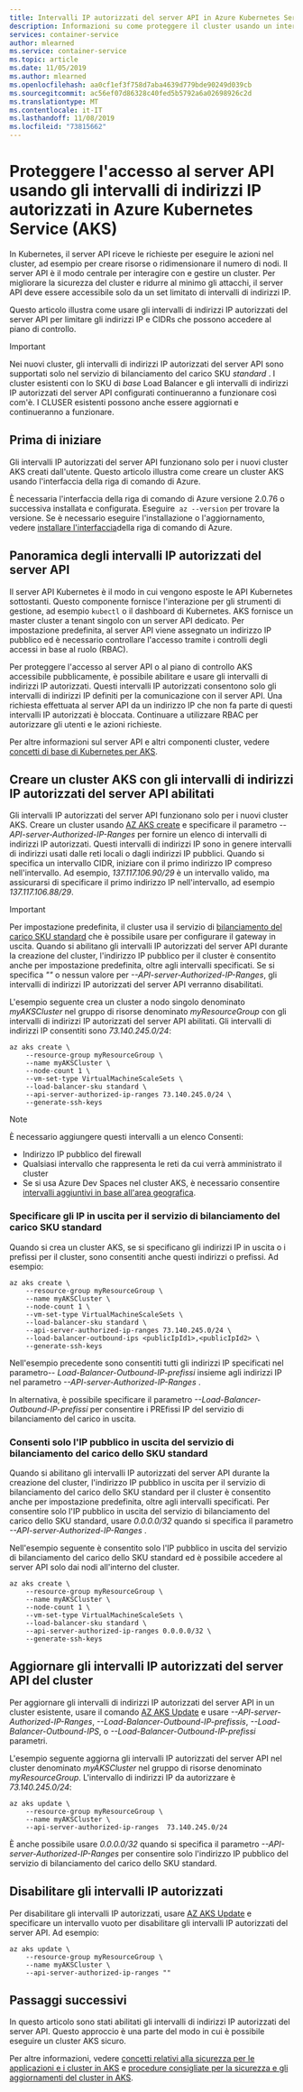```yaml
---
title: Intervalli IP autorizzati del server API in Azure Kubernetes Service (AKS)
description: Informazioni su come proteggere il cluster usando un intervallo di indirizzi IP per l'accesso al server API in Azure Kubernetes Service (AKS)
services: container-service
author: mlearned
ms.service: container-service
ms.topic: article
ms.date: 11/05/2019
ms.author: mlearned
ms.openlocfilehash: aa0cf1ef3f758d7aba4639d779bde90249d039cb
ms.sourcegitcommit: ac56ef07d86328c40fed5b5792a6a02698926c2d
ms.translationtype: MT
ms.contentlocale: it-IT
ms.lasthandoff: 11/08/2019
ms.locfileid: "73815662"
---
```

# <a name="secure-access-to-the-api-server-using-authorized-ip-address-ranges-in-azure-kubernetes-service-aks"></a>Proteggere l'accesso al server API usando gli intervalli di indirizzi IP autorizzati in Azure Kubernetes Service (AKS)

In Kubernetes, il server API riceve le richieste per eseguire le azioni nel cluster, ad esempio per creare risorse o ridimensionare il numero di nodi. Il server API è il modo centrale per interagire con e gestire un cluster. Per migliorare la sicurezza del cluster e ridurre al minimo gli attacchi, il server API deve essere accessibile solo da un set limitato di intervalli di indirizzi IP.

Questo articolo illustra come usare gli intervalli di indirizzi IP autorizzati del server API per limitare gli indirizzi IP e CIDRs che possono accedere al piano di controllo.

> [!IMPORTANT]
> Nei nuovi cluster, gli intervalli di indirizzi IP autorizzati del server API sono supportati solo nel servizio di bilanciamento del carico SKU *standard* . I cluster esistenti con lo SKU di *base* Load Balancer e gli intervalli di indirizzi IP autorizzati del server API configurati continueranno a funzionare così com'è. I CLUSER esistenti possono anche essere aggiornati e continueranno a funzionare.

## <a name="before-you-begin"></a>Prima di iniziare

Gli intervalli IP autorizzati del server API funzionano solo per i nuovi cluster AKS creati dall'utente. Questo articolo illustra come creare un cluster AKS usando l'interfaccia della riga di comando di Azure.

È necessaria l'interfaccia della riga di comando di Azure versione 2.0.76 o successiva installata e configurata. Eseguire  `az --version` per trovare la versione. Se è necessario eseguire l'installazione o l'aggiornamento, vedere [installare l'interfaccia][install-azure-cli]della riga di comando di Azure.

## <a name="overview-of-api-server-authorized-ip-ranges"></a>Panoramica degli intervalli IP autorizzati del server API

Il server API Kubernetes è il modo in cui vengono esposte le API Kubernetes sottostanti. Questo componente fornisce l'interazione per gli strumenti di gestione, ad esempio `kubectl` o il dashboard di Kubernetes. AKS fornisce un master cluster a tenant singolo con un server API dedicato. Per impostazione predefinita, al server API viene assegnato un indirizzo IP pubblico ed è necessario controllare l'accesso tramite i controlli degli accessi in base al ruolo (RBAC).

Per proteggere l'accesso al server API o al piano di controllo AKS accessibile pubblicamente, è possibile abilitare e usare gli intervalli di indirizzi IP autorizzati. Questi intervalli IP autorizzati consentono solo gli intervalli di indirizzi IP definiti per la comunicazione con il server API. Una richiesta effettuata al server API da un indirizzo IP che non fa parte di questi intervalli IP autorizzati è bloccata. Continuare a utilizzare RBAC per autorizzare gli utenti e le azioni richieste.

Per altre informazioni sul server API e altri componenti cluster, vedere [concetti di base di Kubernetes per AKS][concepts-clusters-workloads].

## <a name="create-an-aks-cluster-with-api-server-authorized-ip-ranges-enabled"></a>Creare un cluster AKS con gli intervalli di indirizzi IP autorizzati del server API abilitati

Gli intervalli IP autorizzati del server API funzionano solo per i nuovi cluster AKS. Creare un cluster usando [AZ AKS create][az-aks-create] e specificare il parametro *--API-server-Authorized-IP-Ranges* per fornire un elenco di intervalli di indirizzi IP autorizzati. Questi intervalli di indirizzi IP sono in genere intervalli di indirizzi usati dalle reti locali o dagli indirizzi IP pubblici. Quando si specifica un intervallo CIDR, iniziare con il primo indirizzo IP compreso nell'intervallo. Ad esempio, *137.117.106.90/29* è un intervallo valido, ma assicurarsi di specificare il primo indirizzo IP nell'intervallo, ad esempio *137.117.106.88/29*.

> [!IMPORTANT]
> Per impostazione predefinita, il cluster usa il servizio di [bilanciamento del carico SKU standard][standard-sku-lb] che è possibile usare per configurare il gateway in uscita. Quando si abilitano gli intervalli IP autorizzati del server API durante la creazione del cluster, l'indirizzo IP pubblico per il cluster è consentito anche per impostazione predefinita, oltre agli intervalli specificati. Se si specifica *""* o nessun valore per *--API-server-Authorized-IP-Ranges*, gli intervalli di indirizzi IP autorizzati del server API verranno disabilitati.

L'esempio seguente crea un cluster a nodo singolo denominato *myAKSCluster* nel gruppo di risorse denominato *myResourceGroup* con gli intervalli di indirizzi IP autorizzati del server API abilitati. Gli intervalli di indirizzi IP consentiti sono *73.140.245.0/24*:

```azurecli-interactive
az aks create \
    --resource-group myResourceGroup \
    --name myAKSCluster \
    --node-count 1 \
    --vm-set-type VirtualMachineScaleSets \
    --load-balancer-sku standard \
    --api-server-authorized-ip-ranges 73.140.245.0/24 \
    --generate-ssh-keys
```

> [!NOTE]
> È necessario aggiungere questi intervalli a un elenco Consenti:
> - Indirizzo IP pubblico del firewall
> - Qualsiasi intervallo che rappresenta le reti da cui verrà amministrato il cluster
> - Se si usa Azure Dev Spaces nel cluster AKS, è necessario consentire [intervalli aggiuntivi in base all'area geografica][dev-spaces-ranges].

### <a name="specify-the-outbound-ips-for-the-standard-sku-load-balancer"></a>Specificare gli IP in uscita per il servizio di bilanciamento del carico SKU standard

Quando si crea un cluster AKS, se si specificano gli indirizzi IP in uscita o i prefissi per il cluster, sono consentiti anche questi indirizzi o prefissi. Ad esempio:

```azurecli-interactive
az aks create \
    --resource-group myResourceGroup \
    --name myAKSCluster \
    --node-count 1 \
    --vm-set-type VirtualMachineScaleSets \
    --load-balancer-sku standard \
    --api-server-authorized-ip-ranges 73.140.245.0/24 \
    --load-balancer-outbound-ips <publicIpId1>,<publicIpId2> \
    --generate-ssh-keys
```

Nell'esempio precedente sono consentiti tutti gli indirizzi IP specificati nel parametro-- *Load-Balancer-Outbound-IP-prefissi* insieme agli indirizzi IP nel parametro *--API-server-Authorized-IP-Ranges* .

In alternativa, è possibile specificare il parametro *--Load-Balancer-Outbound-IP-prefissi* per consentire i PREfissi IP del servizio di bilanciamento del carico in uscita.

### <a name="allow-only-the-outbound-public-ip-of-the-standard-sku-load-balancer"></a>Consenti solo l'IP pubblico in uscita del servizio di bilanciamento del carico dello SKU standard

Quando si abilitano gli intervalli IP autorizzati del server API durante la creazione del cluster, l'indirizzo IP pubblico in uscita per il servizio di bilanciamento del carico dello SKU standard per il cluster è consentito anche per impostazione predefinita, oltre agli intervalli specificati. Per consentire solo l'IP pubblico in uscita del servizio di bilanciamento del carico dello SKU standard, usare *0.0.0.0/32* quando si specifica il parametro *--API-server-Authorized-IP-Ranges* .

Nell'esempio seguente è consentito solo l'IP pubblico in uscita del servizio di bilanciamento del carico dello SKU standard ed è possibile accedere al server API solo dai nodi all'interno del cluster.

```azurecli-interactive
az aks create \
    --resource-group myResourceGroup \
    --name myAKSCluster \
    --node-count 1 \
    --vm-set-type VirtualMachineScaleSets \
    --load-balancer-sku standard \
    --api-server-authorized-ip-ranges 0.0.0.0/32 \
    --generate-ssh-keys
```

## <a name="update-a-clusters-api-server-authorized-ip-ranges"></a>Aggiornare gli intervalli IP autorizzati del server API del cluster

Per aggiornare gli intervalli di indirizzi IP autorizzati del server API in un cluster esistente, usare il comando [AZ AKS Update][az-aks-update] e usare *--API-server-Authorized-IP-Ranges*, *--Load-Balancer-Outbound-IP-prefissis*, *--Load-Balancer-Outbound-IPS*, o *--Load-Balancer-Outbound-IP-prefissi* parametri.

L'esempio seguente aggiorna gli intervalli IP autorizzati del server API nel cluster denominato *myAKSCluster* nel gruppo di risorse denominato *myResourceGroup*. L'intervallo di indirizzi IP da autorizzare è *73.140.245.0/24*:

```azurecli-interactive
az aks update \
    --resource-group myResourceGroup \
    --name myAKSCluster \
    --api-server-authorized-ip-ranges  73.140.245.0/24
```

È anche possibile usare *0.0.0.0/32* quando si specifica il parametro *--API-server-Authorized-IP-Ranges* per consentire solo l'indirizzo IP pubblico del servizio di bilanciamento del carico dello SKU standard.

## <a name="disable-authorized-ip-ranges"></a>Disabilitare gli intervalli IP autorizzati

Per disabilitare gli intervalli IP autorizzati, usare [AZ AKS Update][az-aks-update] e specificare un intervallo vuoto per disabilitare gli intervalli IP autorizzati del server API. Ad esempio:

```azurecli-interactive
az aks update \
    --resource-group myResourceGroup \
    --name myAKSCluster \
    --api-server-authorized-ip-ranges ""
```

## <a name="next-steps"></a>Passaggi successivi

In questo articolo sono stati abilitati gli intervalli di indirizzi IP autorizzati del server API. Questo approccio è una parte del modo in cui è possibile eseguire un cluster AKS sicuro.

Per altre informazioni, vedere [concetti relativi alla sicurezza per le applicazioni e i cluster in AKS][concepts-security] e [procedure consigliate per la sicurezza e gli aggiornamenti del cluster in AKS][operator-best-practices-cluster-security].

<!-- LINKS - external -->
[cni-networking]: https://github.com/Azure/azure-container-networking/blob/master/docs/cni.md
[dev-spaces-ranges]: https://github.com/Azure/dev-spaces/tree/master/public-ips
[kubenet]: https://kubernetes.io/docs/concepts/extend-kubernetes/compute-storage-net/network-plugins/#kubenet

<!-- LINKS - internal -->
[az-aks-update]: /cli/azure/ext/aks-preview/aks#ext-aks-preview-az-aks-update
[az-aks-create]: /cli/azure/aks#az-aks-create
[az-network-public-ip-list]: /cli/azure/network/public-ip#az-network-public-ip-list
[concepts-clusters-workloads]: concepts-clusters-workloads.md
[concepts-security]: concepts-security.md
[install-azure-cli]: /cli/azure/install-azure-cli
[operator-best-practices-cluster-security]: operator-best-practices-cluster-security.md
[route-tables]: ../virtual-network/manage-route-table.md
[standard-sku-lb]: load-balancer-standard.md
